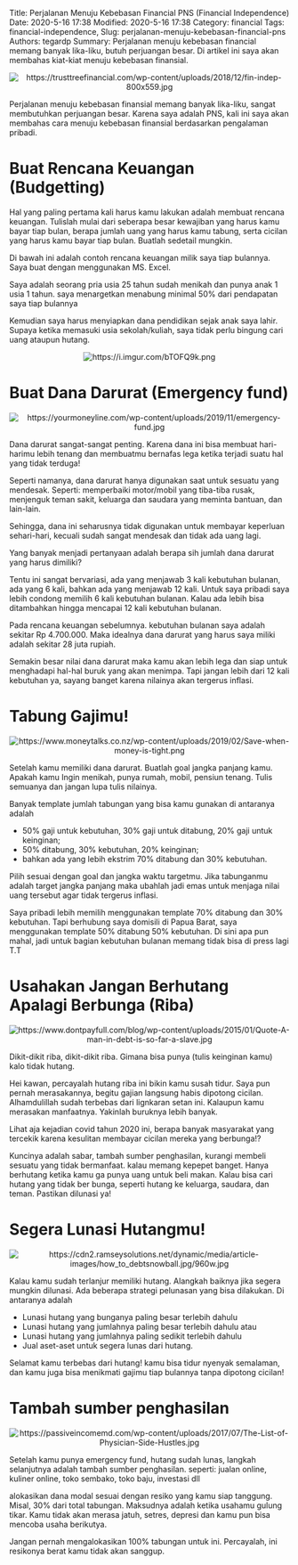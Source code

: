 Title: Perjalanan Menuju Kebebasan Financial PNS (Financial Independence)
Date: 2020-5-16 17:38
Modified: 2020-5-16 17:38
Category: financial
Tags: financial-independence, 
Slug: perjalanan-menuju-kebebasan-financial-pns
Authors: tegardp
Summary: Perjalanan menuju kebebasan financial memang banyak lika-liku, butuh perjuangan besar. Di artikel ini saya akan membahas kiat-kiat menuju kebebasan finansial.

<p align="center">
  <img src="https://trusttreefinancial.com/wp-content/uploads/2018/12/fin-indep-800x559.jpg" alt="https://trusttreefinancial.com/wp-content/uploads/2018/12/fin-indep-800x559.jpg">
</p>

Perjalanan menuju kebebasan finansial memang banyak lika-liku, sangat membutuhkan perjuangan besar. Karena saya adalah PNS, kali ini saya akan membahas cara menuju kebebasan finansial berdasarkan pengalaman pribadi.

# **Buat Rencana Keuangan (Budgetting)**

Hal yang paling pertama kali harus kamu lakukan adalah membuat rencana keuangan. Tulislah mulai dari seberapa besar kewajiban yang harus kamu bayar tiap bulan, berapa jumlah uang yang harus kamu tabung, serta cicilan yang harus kamu bayar tiap bulan. Buatlah sedetail mungkin.

Di bawah ini adalah contoh rencana keuangan milik saya tiap bulannya. Saya buat dengan menggunakan MS. Excel.

Saya adalah seorang pria usia 25 tahun sudah menikah dan punya anak 1 usia 1 tahun. saya menargetkan menabung minimal 50% dari pendapatan saya tiap bulannya

Kemudian saya harus menyiapkan dana pendidikan sejak anak saya lahir. Supaya ketika memasuki usia sekolah/kuliah, saya tidak perlu bingung cari uang ataupun hutang.


<p align="center">
  <img src="https://i.imgur.com/bTOFQ9k.png" alt="https://i.imgur.com/bTOFQ9k.png">
</p>

# **Buat Dana Darurat (Emergency fund)**

<p align="center">
  <img src="https://yourmoneyline.com/wp-content/uploads/2019/11/emergency-fund.jpg" alt="https://yourmoneyline.com/wp-content/uploads/2019/11/emergency-fund.jpg">
</p>

Dana darurat sangat-sangat penting. Karena dana ini bisa membuat hari-harimu lebih tenang dan membuatmu bernafas lega ketika terjadi suatu hal yang tidak terduga!

Seperti namanya, dana darurat hanya digunakan saat untuk sesuatu yang mendesak. Seperti: memperbaiki motor/mobil yang tiba-tiba rusak, menjenguk teman sakit, keluarga dan saudara yang meminta bantuan, dan lain-lain. 

Sehingga, dana ini seharusnya tidak digunakan untuk membayar keperluan sehari-hari, kecuali sudah sangat mendesak dan tidak ada uang lagi.

Yang banyak menjadi pertanyaan adalah berapa sih jumlah dana darurat yang harus dimiliki?

Tentu ini sangat bervariasi, ada yang menjawab 3 kali kebutuhan bulanan, ada yang 6 kali, bahkan ada yang menjawab 12 kali. Untuk saya pribadi saya lebih condong memilih 6 kali kebutuhan bulanan. Kalau ada lebih bisa ditambahkan hingga mencapai 12 kali kebutuhan bulanan.

Pada rencana keuangan sebelumnya. kebutuhan bulanan saya adalah sekitar Rp 4.700.000. Maka idealnya dana darurat yang harus saya miliki adalah sekitar 28 juta rupiah.

Semakin besar nilai dana darurat maka kamu akan lebih lega dan siap untuk menghadapi hal-hal buruk yang akan menimpa. Tapi jangan lebih dari 12 kali kebutuhan ya, sayang banget karena nilainya akan tergerus inflasi.


# **Tabung Gajimu!**

<p align="center">
  <img src="https://www.moneytalks.co.nz/wp-content/uploads/2019/02/Save-when-money-is-tight.png" alt="https://www.moneytalks.co.nz/wp-content/uploads/2019/02/Save-when-money-is-tight.png">
</p>

Setelah kamu memiliki dana darurat. Buatlah goal jangka panjang kamu. Apakah kamu Ingin menikah, punya rumah, mobil, pensiun tenang. Tulis semuanya dan jangan lupa tulis nilainya.

Banyak template jumlah tabungan yang bisa kamu gunakan di antaranya adalah 
* 50% gaji untuk kebutuhan, 30% gaji untuk ditabung, 20% gaji untuk keinginan; 
* 50% ditabung, 30% kebutuhan, 20% keinginan; 
* bahkan ada yang lebih ekstrim 70% ditabung dan 30% kebutuhan.

Pilih sesuai dengan goal dan jangka waktu targetmu. Jika tabunganmu adalah target jangka panjang maka ubahlah jadi emas untuk menjaga nilai uang tersebut agar tidak tergerus inflasi.

Saya pribadi lebih memilih menggunakan template 70% ditabung dan 30% kebutuhan. Tapi berhubung saya domisili di Papua Barat, saya menggunakan template 50% ditabung 50% kebutuhan. Di sini apa pun mahal, jadi untuk bagian kebutuhan bulanan memang tidak bisa di press lagi T.T


# **Usahakan Jangan Berhutang Apalagi Berbunga (Riba)**
<p align="center">
  <img src="https://www.dontpayfull.com/blog/wp-content/uploads/2015/01/Quote-A-man-in-debt-is-so-far-a-slave.jpg" alt="https://www.dontpayfull.com/blog/wp-content/uploads/2015/01/Quote-A-man-in-debt-is-so-far-a-slave.jpg">
</p>

Dikit-dikit riba, dikit-dikit riba. Gimana bisa punya (tulis keinginan kamu) kalo tidak hutang.

Hei kawan, percayalah hutang riba ini bikin kamu susah tidur. Saya pun pernah merasakannya, begitu gajian langsung habis dipotong cicilan. Alhamdulillah sudah terbebas dari lignkaran setan ini. Kalaupun kamu merasakan manfaatnya. Yakinlah buruknya lebih banyak.

Lihat aja kejadian covid tahun 2020 ini, berapa banyak masyarakat yang tercekik karena kesulitan membayar cicilan mereka yang berbunga!?

Kuncinya adalah sabar, tambah sumber penghasilan, kurangi membeli sesuatu yang tidak bermanfaat. kalau memang kepepet banget. Hanya berhutang ketika kamu ga punya uang untuk beli makan. Kalau bisa cari hutang yang tidak ber bunga, seperti hutang ke keluarga, saudara, dan teman. Pastikan dilunasi ya!

# **Segera Lunasi Hutangmu!**
<p align="center">
  <img src="https://cdn2.ramseysolutions.net/dynamic/media/article-images/how_to_debtsnowball.jpg/960w.jpg" alt="https://cdn2.ramseysolutions.net/dynamic/media/article-images/how_to_debtsnowball.jpg/960w.jpg">
</p>
Kalau kamu sudah terlanjur memiliki hutang. Alangkah baiknya jika segera mungkin dilunasi. Ada beberapa strategi pelunasan yang bisa dilakukan. Di antaranya adalah

* Lunasi hutang yang bunganya paling besar terlebih dahulu
* Lunasi hutang yang jumlahnya paling besar terlebih dahulu atau
* Lunasi hutang yang jumlahnya paling sedikit terlebih dahulu
* Jual aset-aset untuk segera lunas dari hutang.

Selamat kamu terbebas dari hutang! kamu bisa tidur nyenyak semalaman, dan kamu juga bisa menikmati gajimu tiap bulannya tanpa dipotong cicilan!

# **Tambah sumber penghasilan**
<p align="center">
  <img src="https://passiveincomemd.com/wp-content/uploads/2017/07/The-List-of-Physician-Side-Hustles.jpg" alt="https://passiveincomemd.com/wp-content/uploads/2017/07/The-List-of-Physician-Side-Hustles.jpg">
</p>
Setelah kamu punya emergency fund, hutang sudah lunas, langkah selanjutnya adalah tambah sumber penghasilan. seperti: jualan online, kuliner online, toko sembako, toko baju, investasi dll

alokasikan dana modal sesuai dengan resiko yang kamu siap tanggung. Misal, 30% dari total tabungan. Maksudnya adalah ketika usahamu gulung tikar. Kamu tidak akan merasa jatuh, setres, depresi dan kamu pun bisa mencoba usaha berikutya.

Jangan pernah mengalokasikan 100% tabungan untuk ini. Percayalah, ini resikonya berat kamu tidak akan sanggup.

